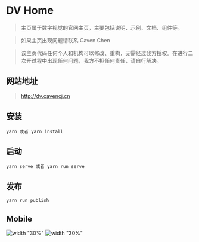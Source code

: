 # DV Home

> 主页属于数字视觉的官网主页，主要包括说明、示例、文档、组件等。

> 如果主页出现问题请联系 Caven Chen

> 该主页代码任何个人和机构可以修改、重构，无需经过我方授权。在进行二次开过程中出现任何问题，我方不担任何责任，请自行解决。

## 网站地址

> http://dv.cavencj.cn

## 安装

```node
yarn 或者 yarn install
```

## 启动

```node
yarn serve 或者 yarn run serve
```

## 发布

```node
yarn run publish
```

## Mobile
![width "30%"](http://dv.cavencj.cn/images/mobile_index.png)
![width "30%"](http://dv.cavencj.cn/images/mobile_examples.png)
